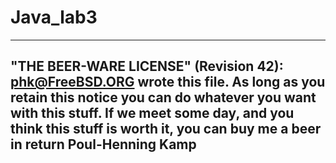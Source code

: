 # Java_lab3

 ----------------------------------------------------------------------------
 "THE BEER-WARE LICENSE" (Revision 42):
 <phk@FreeBSD.ORG> wrote this file. As long as you retain this notice you
 can do whatever you want with this stuff. If we meet some day, and you think
 this stuff is worth it, you can buy me a beer in return Poul-Henning Kamp
 ----------------------------------------------------------------------------

